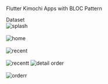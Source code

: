 Flutter Kimochi Apps with BLOC Pattern


Dataset <br>
![splash](https://1.bp.blogspot.com/-hv7T3fWJ-yk/Xsxjh4MAwRI/AAAAAAAABB4/Q7xkGfwk_3oAV2z-ik__287cAUSjm_bdgCLcBGAsYHQ/s320/Screenshot_20200526-080608.jpg)
<br> <b> </b><br>
![home](https://1.bp.blogspot.com/-_F_ipoIseS8/XsxjiLwLmoI/AAAAAAAABCA/M8CWT5pF5g8KiLUP_kBPbRunyd0_AvJpwCLcBGAsYHQ/s320/Screenshot_20200526-080615.jpg)
<br> <b> </b><br>
![recent](https://1.bp.blogspot.com/-t6K90smXTTU/Xsxjh7hDc7I/AAAAAAAABB8/dCEMNCLJ0K8kaYR68MT9fvg6EsTvl2eHQCLcBGAsYHQ/s320/Screenshot_20200526-080621.jpg)
<br> <b> </b><br>
![recentt](https://1.bp.blogspot.com/-47_u_6vtJhs/XsxjjcAwnTI/AAAAAAAABCI/LBWqxgmxusstoGQ3XtFDJTvw3lsq2KbQgCLcBGAsYHQ/s320/Screenshot_20200526-080725.jpg)
![detail order](https://1.bp.blogspot.com/-6xtkVUArw_c/XsxjjvB_UtI/AAAAAAAABCM/RWnen4N-lOM3IQnu9MUpY9nKZKu2voCPgCLcBGAsYHQ/s320/Screenshot_20200526-083122.jpg)
<br> <b> </b><br>
![orderr](https://1.bp.blogspot.com/-nD4sHerNnns/XsxjjErKUdI/AAAAAAAABCE/IbROnNULXoYe60zJ7cUEClKkmVVY3VQSQCLcBGAsYHQ/s320/Screenshot_20200526-081120.jpg)
<br> <b> </b><br>


